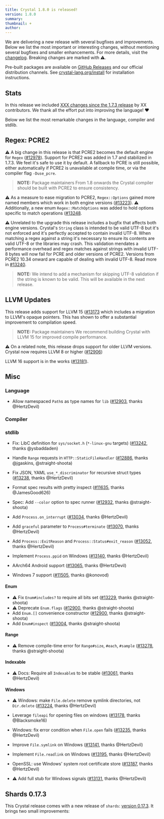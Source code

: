 ```yaml
---
title: Crystal 1.8.0 is released!
version: 1.8.0
summary:
thumbnail: +
author:
---
```


We are delivering a new release with several bugfixes and improvements. Below we list the most important or interesting changes, without mentioning several bugfixes and smaller enhancements. For more details, visit the [changelog](https://github.com/crystal-lang/crystal/releases/tag/1.8.0). Breaking changes are marked with ⚠️.

Pre-built packages are available on [GitHub Releases](https://github.com/crystal-lang/crystal/releases/tag/1.8.0) and our official distribution channels.
See [crystal-lang.org/install](https://crystal-lang.org/install/) for installation instructions.

## Stats

In this release we included [XXX changes since the 1.7.3 release](https://github.com/crystal-lang/crystal/pulls?q=is%3Apr+milestone%3A1.7.8) by XX contributors. We thank all the effort put into improving the language! ❤️

Below we list the most remarkable changes in the language, compiler and stdlib.

## Regex: PCRE2

⚠️ A big change in this release is that PCRE2 becomes the default engine for `Regex` ([#12978](https://github.com/crystal-lang/crystal/pull/12978)).
Support for PCRE2 was added in 1.7 and stabilized in 1.7.3. We feel it's safe to use it by default.
A fallback to PCRE is still possible, either automatically if PCRE2 is unavailable at compile time, or via the compiler flag `-Duse_pcre`.

> **NOTE:** Package maintainers
> From 1.8 onwards the Crystal compiler should be built with PCRE2 to ensure consistency.

⚠️ As a measure to ease migration to PCRE2, `Regex::Options` gained more named members which work in both engine versions ([#13223](https://github.com/crystal-lang/crystal/pull/13223)).
⚠️ Additionally, a new enum `Regex::MatchOptions` was added to hold options specific to match operations ([#13248](https://github.com/crystal-lang/crystal/pull/13248).

⚠️ Unrelated to the upgrade this release includes a bugfix that affects both engine versions.
Crystal's `String` class is intended to be valid UTF-8 but it's not enforced and
it's perfectly accepted to contain invalid UTF-8.
When matching a regex against a string it's necessary to ensure its contents are valid UTF-8 or the libraries may crash.
This validation mendates a performance overhead and regex matches against strings with invalid UTF-8 bytes will
now fail for PCRE and older versions of PCRE2. Versions from PCRE2 10.34 onward are capable of dealing
with invalid UTF-8. Read more in [#13240](https://github.com/crystal-lang/crystal/pull/13240).

> **NOTE:**
> We intend to add a mechanism for skipping UTF-8 validation if the string is known to be valid.
> This will be available in the next release.

## LLVM Updates

This release adds support for LLVM 15 ([#13173](https://github.com/crystal-lang/crystal/pull/13173) which includes
a migration to LLVM's opaque pointers. This has shown to offer a substantial improvement to compilation speed.

> **NOTE:** Package maintainers
> We recommend building Crystal with LLVM 15 for improved compile performance.

⚠️ On a related note, this release drops support for older LLVM versions. Crystal now requires LLVM 8 or higher ([#12906](https://github.com/crystal-lang/crystal/pull/12906))

LLVM 16 support is in the works ([#13181](https://github.com/crystal-lang/crystal/pull/13181)).

## Misc

### Language

- Allow namespaced `Path`s as type names for `lib` ([#12903](https://github.com/crystal-lang/crystal/pull/12903), thanks @HertzDevil)

### Compiler

### stdlib

- Fix: LibC definition for `sys/socket.h` (`*-linux-gnu` targets) ([#13242](https://github.com/crystal-lang/crystal/pull/13242), thanks @ysbaddaden)

- Handle `Range` requests in `HTTP::StaticFileHandler` ([#12886](https://github.com/crystal-lang/crystal/pull/12886), thanks @jgaskins, @straight-shoota)

- Fix JSON, YAML `use_*_discriminator` for recursive struct types ([#13238](https://github.com/crystal-lang/crystal/pull/13238), thanks @HertzDevil)

- Format spec results with pretty inspect ([#11635](https://github.com/crystal-lang/crystal/pull/11635), thanks @JamesGood626)
- Spec: Add `--color` option to spec runner ([#12932](https://github.com/crystal-lang/crystal/pull/12932), thanks @straight-shoota)

- Add `Process.on_interrupt` ([#13034](https://github.com/crystal-lang/crystal/pull/13034), thanks @HertzDevil)
- Add `graceful` parameter to `Process#terminate` ([#13070](https://github.com/crystal-lang/crystal/pull/13070), thanks @HertzDevil)
- Add `Process::ExitReason` and `Process::Status#exit_reason` ([#13052](https://github.com/crystal-lang/crystal/pull/13052), thanks @HertzDevil)
- Implement `Process.ppid` on Windows ([#13140](https://github.com/crystal-lang/crystal/pull/13140), thanks @HertzDevil)

- AArch64 Android support ([#13065](https://github.com/crystal-lang/crystal/pull/13065), thanks @HertzDevil)
- Windows 7 support ([#11505](https://github.com/crystal-lang/crystal/pull/11505), thanks @konovod)

#### Enum

- ⚠️ Fix `Enum#includes?` to require all bits set ([#13229](https://github.com/crystal-lang/crystal/pull/13229), thanks @straight-shoota)
- ⚠️ Deprecate `Enum.flags` ([#12900](https://github.com/crystal-lang/crystal/pull/12900), thanks @straight-shoota)
- Add `Enum.[]` convenience constructor ([#12900](https://github.com/crystal-lang/crystal/pull/12900), thanks @straight-shoota)
- Add `Enum#inspect` ([#13004](https://github.com/crystal-lang/crystal/pull/13004), thanks @straight-shoota)

#### Range

- ⚠️ Remove compile-time error for `Range#size`, `#each`, `#sample` ([#13278](https://github.com/crystal-lang/crystal/pull/13278), thanks @straight-shoota)

#### Indexable

- ⚠️ Docs: Require all `Indexable`s to be stable ([#13061](https://github.com/crystal-lang/crystal/pull/13061), thanks @HertzDevil)

#### Windows

- ⚠️ Windows: make `File.delete` remove symlink directories, not `Dir.delete` ([#13224](https://github.com/crystal-lang/crystal/pull/13224), thanks @HertzDevil)
- Leverage `fileapi` for opening files on windows ([#13178](https://github.com/crystal-lang/crystal/pull/13178), thanks @Blacksmoke16)
- Windows: fix error condition when `File.open` fails ([#13235](https://github.com/crystal-lang/crystal/pull/13235), thanks @HertzDevil)
- Improve `File.symlink` on Windows ([#13141](https://github.com/crystal-lang/crystal/pull/13141), thanks @HertzDevil)
- Implement `File.readlink` on Windows ([#13195](https://github.com/crystal-lang/crystal/pull/13195), thanks @HertzDevil)

- OpenSSL: use Windows' system root certificate store ([#13187](https://github.com/crystal-lang/crystal/pull/13187), thanks @HertzDevil)

- ⚠️ Add full stub for Windows signals ([#13131](https://github.com/crystal-lang/crystal/pull/13131), thanks @HertzDevil)

## Shards 0.17.3

This Crystal release comes with a new release of `shards`: [version 0.17.3](https://github.com/crystal-lang/shards/releases/tag/v0.17.3).
It brings two small improvements:
